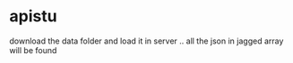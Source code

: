 # apistu


download the  data folder and load it in  server  ..   all the json in jagged array will be  found 
